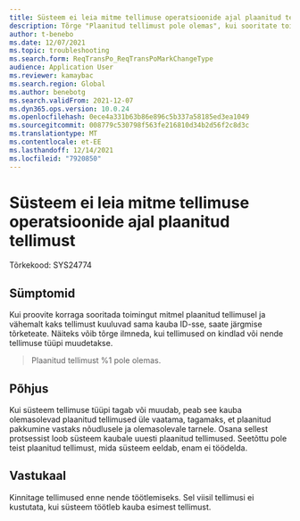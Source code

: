 ```yaml
---
title: Süsteem ei leia mitme tellimuse operatsioonide ajal plaanitud tellimust
description: Tõrge "Plaanitud tellimust pole olemas", kui sooritate toiminguid mitmel plaanitud tellimusel ja vähemalt kaks tellimust kuuluvad samale kauba ID-le.
author: t-benebo
ms.date: 12/07/2021
ms.topic: troubleshooting
ms.search.form: ReqTransPo_ReqTransPoMarkChangeType
audience: Application User
ms.reviewer: kamaybac
ms.search.region: Global
ms.author: benebotg
ms.search.validFrom: 2021-12-07
ms.dyn365.ops.version: 10.0.24
ms.openlocfilehash: 0ece4a331b63b86e896c5b337a58185ed3ea1049
ms.sourcegitcommit: 008779c530798f563fe216810d34b2d56f2c8d3c
ms.translationtype: MT
ms.contentlocale: et-EE
ms.lasthandoff: 12/14/2021
ms.locfileid: "7920850"
---
```

# <a name="the-system-cant-find-a-planned-order-during-operations-on-multiple-orders"></a>Süsteem ei leia mitme tellimuse operatsioonide ajal plaanitud tellimust

Tõrkekood: SYS24774

## <a name="symptoms"></a>Sümptomid

Kui proovite korraga sooritada toimingut mitmel plaanitud tellimusel ja vähemalt kaks tellimust kuuluvad sama kauba ID-sse, saate järgmise tõrketeate. Näiteks võib tõrge ilmneda, kui tellimused on kindlad või nende tellimuse tüüpi muudetakse.

> Plaanitud tellimust %1 pole olemas.

## <a name="cause"></a>Põhjus

Kui süsteem tellimuse tüüpi tagab või muudab, peab see kauba olemasolevad plaanitud tellimused üle vaatama, tagamaks, et plaanitud pakkumine vastaks nõudlusele ja olemasolevale tarnele. Osana sellest protsessist loob süsteem kaubale uuesti plaanitud tellimused. Seetõttu pole teist plaanitud tellimust, mida süsteem eeldab, enam ei töödelda.

## <a name="workaround"></a>Vastukaal

Kinnitage tellimused enne nende töötlemiseks. Sel viisil tellimusi ei kustutata, kui süsteem töötleb kauba esimest tellimust.
